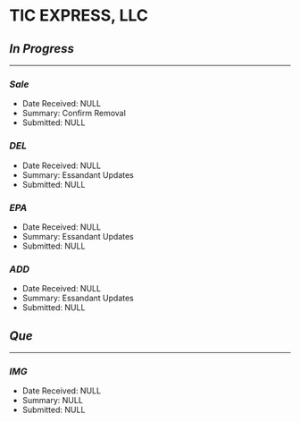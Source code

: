 # TIC EXPRESS, LLC

## *In Progress*

--------------------

### *Sale*

- Date Received: NULL
- Summary: Confirm Removal  
- Submitted: NULL

### *DEL*

- Date Received: NULL
- Summary: Essandant Updates
- Submitted: NULL

### *EPA*

- Date Received: NULL
- Summary: Essandant Updates
- Submitted: NULL

### *ADD*

- Date Received: NULL
- Summary: Essandant Updates
- Submitted: NULL

## *Que*

--------------------

### *IMG*

- Date Received: NULL
- Summary:  NULL
- Submitted: NULL
